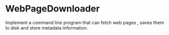 # WebPageDownloader
Implement a command line program that can fetch web pages , saves them to disk and store metadata information.
